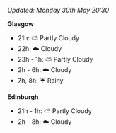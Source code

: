 *Updated: Monday 30th May 20:30*

**Glasgow**

* 21h: :partly_sunny: Partly Cloudy
* 22h: :cloud: Cloudy
* 23h - 1h: :partly_sunny: Partly Cloudy
* 2h - 6h: :cloud: Cloudy
* 7h, 8h: :umbrella: Rainy

**Edinburgh**

* 21h - 1h: :partly_sunny: Partly Cloudy
* 2h - 8h: :cloud: Cloudy
